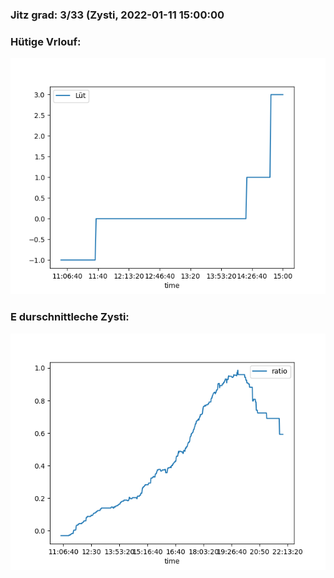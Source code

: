### Jitz grad: 3/33 (Zysti, 2022-01-11 15:00:00

### Hütige Vrlouf:
![Graph](Today.png)

### E durschnittleche Zysti:
![Graph](Zysti.png)